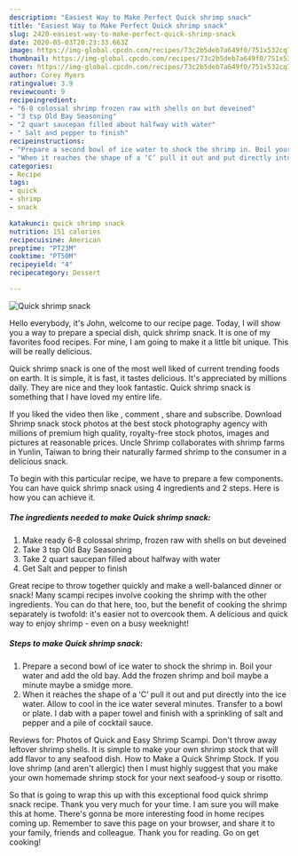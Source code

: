 ```yaml
---
description: "Easiest Way to Make Perfect Quick shrimp snack"
title: "Easiest Way to Make Perfect Quick shrimp snack"
slug: 2420-easiest-way-to-make-perfect-quick-shrimp-snack
date: 2020-05-03T20:23:33.663Z
image: https://img-global.cpcdn.com/recipes/73c2b5deb7a649f0/751x532cq70/quick-shrimp-snack-recipe-main-photo.jpg
thumbnail: https://img-global.cpcdn.com/recipes/73c2b5deb7a649f0/751x532cq70/quick-shrimp-snack-recipe-main-photo.jpg
cover: https://img-global.cpcdn.com/recipes/73c2b5deb7a649f0/751x532cq70/quick-shrimp-snack-recipe-main-photo.jpg
author: Corey Myers
ratingvalue: 3.9
reviewcount: 9
recipeingredient:
- "6-8 colossal shrimp frozen raw with shells on but deveined"
- "3 tsp Old Bay Seasoning"
- "2 quart saucepan filled about halfway with water"
- " Salt and pepper to finish"
recipeinstructions:
- "Prepare a second bowl of ice water to shock the shrimp in. Boil your water and add the old bay. Add the frozen shrimp and boil maybe a minute maybe a smidge more."
- "When it reaches the shape of a ‘C’ pull it out and put directly into the ice water. Allow to cool in the ice water several minutes. Transfer to a bowl or plate. I dab with a paper towel and finish with a sprinkling of salt and pepper and a pile of cocktail sauce."
categories:
- Recipe
tags:
- quick
- shrimp
- snack

katakunci: quick shrimp snack 
nutrition: 151 calories
recipecuisine: American
preptime: "PT23M"
cooktime: "PT50M"
recipeyield: "4"
recipecategory: Dessert

---
```



![Quick shrimp snack](https://img-global.cpcdn.com/recipes/73c2b5deb7a649f0/751x532cq70/quick-shrimp-snack-recipe-main-photo.jpg)

Hello everybody, it's John, welcome to our recipe page. Today, I will show you a way to prepare a special dish, quick shrimp snack. It is one of my favorites food recipes. For mine, I am going to make it a little bit unique. This will be really delicious.

Quick shrimp snack is one of the most well liked of current trending foods on earth. It is simple, it is fast, it tastes delicious. It's appreciated by millions daily. They are nice and they look fantastic. Quick shrimp snack is something that I have loved my entire life.

If you liked the video then like , comment , share and subscribe. Download Shrimp snack stock photos at the best stock photography agency with millions of premium high quality, royalty-free stock photos, images and pictures at reasonable prices. Uncle Shrimp collaborates with shrimp farms in Yunlin, Taiwan to bring their naturally farmed shrimp to the consumer in a delicious snack.


To begin with this particular recipe, we have to prepare a few components. You can have quick shrimp snack using 4 ingredients and 2 steps. Here is how you can achieve it.

<!--inarticleads1-->

##### The ingredients needed to make Quick shrimp snack:

1. Make ready 6-8 colossal shrimp, frozen raw with shells on but deveined
1. Take 3 tsp Old Bay Seasoning
1. Take 2 quart saucepan filled about halfway with water
1. Get  Salt and pepper to finish


Great recipe to throw together quickly and make a well-balanced dinner or snack! Many scampi recipes involve cooking the shrimp with the other ingredients. You can do that here, too, but the benefit of cooking the shrimp separately is twofold: it&#39;s easier not to overcook them. A delicious and quick way to enjoy shrimp - even on a busy weeknight! 

<!--inarticleads2-->

##### Steps to make Quick shrimp snack:

1. Prepare a second bowl of ice water to shock the shrimp in. Boil your water and add the old bay. Add the frozen shrimp and boil maybe a minute maybe a smidge more.
1. When it reaches the shape of a ‘C’ pull it out and put directly into the ice water. Allow to cool in the ice water several minutes. Transfer to a bowl or plate. I dab with a paper towel and finish with a sprinkling of salt and pepper and a pile of cocktail sauce.


Reviews for: Photos of Quick and Easy Shrimp Scampi. Don&#39;t throw away leftover shrimp shells. It is simple to make your own shrimp stock that will add flavor to any seafood dish. How to Make a Quick Shrimp Stock. If you love shrimp (and aren&#39;t allergic) then I must highly suggest that you make your own homemade shrimp stock for your next seafood-y soup or risotto. 

So that is going to wrap this up with this exceptional food quick shrimp snack recipe. Thank you very much for your time. I am sure you will make this at home. There's gonna be more interesting food in home recipes coming up. Remember to save this page on your browser, and share it to your family, friends and colleague. Thank you for reading. Go on get cooking!
